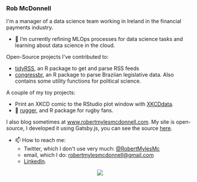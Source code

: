 ### Rob McDonnell

I'm a manager of a data science team working in Ireland in the financial payments industry. 

- 🌱 I’m currently refining MLOps processes for data science tasks and learning about data science in the cloud. 

Open-Source projects I've contributed to:
  - [tidyRSS](https://github.com/RobertMyles/tidyRSS), an R package to get and parse RSS feeds
  - [congressbr](https://github.com/duarteguilherme/congressbr), an R package to parse Braziian legislative data. Also contains some utility functions for political science.

A couple of my toy projects:
  - Print an XKCD comic to the RStudio plot window with [XKCDdata](https://github.com/RobertMyles/XKCDdata).
  - 🏉 [rugger](https://github.com/RobertMyles/rugger), and R package for rugby fans. 


I also blog sometimes at www.robertmylesmcdonnell.com. My site is open-source, I developed it using Gatsby.js, you can see the source [here](https://github.com/RobertMyles/site).


- 📫 How to reach me: 
  - Twitter, which I don't use very much: [@RobertMylesMc](https://twitter.com/RobertMylesMc)
  - email, which I do: robertmylesmcdonnell@gmail.com
  - [LinkedIn](https://www.linkedin.com/in/robert-mcdonnell-7475b320/).

<p align="center">
  <a href="https://github-readme-stats.vercel.app/api?username=robertmyles&count_private=true&show_icons=true&include_all_commits=true&title_color=fff&icon_color=79ff97&text_color=9f9f9f&bg_color=151515">
    <img src="http://github-readme-stats.vercel.app/api?username=robertmyles&count_private=true&show_icons=true&include_all_commits=true&title_color=fff&icon_color=79ff97&text_color=9f9f9f&bg_color=151515" />
  </a>
</p>
